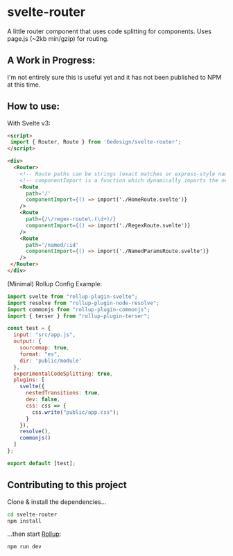 # svelte-router
A little router component that uses code splitting for components. Uses page.js (~2kb min/gzip) for routing. 

## A Work in Progress: 
I'm not entirely sure this is useful yet and it has not been published to NPM at this time. 

## How to use: 
With Svelte v3: 

```html
<script>
 import { Router, Route } from '6edesign/svelte-router';
</script>

<div>
  <Router>
    <!-- Route paths can be strings (exact matches or express-style named-params) or regex -->
    <!-- componentImport is a function which dynamically imports the necessary component -->
    <Route 
      path='/' 
      componentImport={() => import('./HomeRoute.svelte')} 
    />
    <Route 
      path={/\/regex-route\.(\d+)/} 
      componentImport={() => import('./RegexRoute.svelte')} 
    />
    <Route 
      path='/named/:id'
      componentImport={() => import('./NamedParamsRoute.svelte')} 
    />
 </Router>
</div>
```

(Minimal) Rollup Config Example: 
```js
import svelte from "rollup-plugin-svelte";
import resolve from "rollup-plugin-node-resolve";
import commonjs from "rollup-plugin-commonjs";
import { terser } from "rollup-plugin-terser";

const test = {
  input: "src/app.js",
  output: {
    sourcemap: true,
    format: "es",
    dir: 'public/module'
  },
  experimentalCodeSplitting: true, 
  plugins: [
    svelte({
      nestedTransitions: true,
      dev: false,
      css: css => {
        css.write("public/app.css");
      }
    }),
    resolve(),
    commonjs()
  ]
};

export default [test];

```

## Contributing to this project

Clone & install the dependencies...

```bash
cd svelte-router
npm install
```

...then start [Rollup](https://rollupjs.org):

```bash
npm run dev
```
